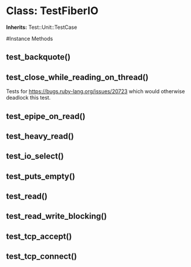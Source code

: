 # Class: TestFiberIO
**Inherits:** Test::Unit::TestCase
    




#Instance Methods
## test_backquote() [](#method-i-test_backquote)

## test_close_while_reading_on_thread() [](#method-i-test_close_while_reading_on_thread)
Tests for https://bugs.ruby-lang.org/issues/20723 which would otherwise
deadlock this test.

## test_epipe_on_read() [](#method-i-test_epipe_on_read)

## test_heavy_read() [](#method-i-test_heavy_read)

## test_io_select() [](#method-i-test_io_select)

## test_puts_empty() [](#method-i-test_puts_empty)

## test_read() [](#method-i-test_read)

## test_read_write_blocking() [](#method-i-test_read_write_blocking)

## test_tcp_accept() [](#method-i-test_tcp_accept)

## test_tcp_connect() [](#method-i-test_tcp_connect)

